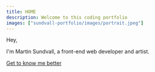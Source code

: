 ```yaml
---
title: HOME
description: Welcome to this coding portfolio
images: ["sundvall-portfolio/images/portrait.jpeg"]
---
```


Hey,

I'm Martin Sundvall, a front-end web developer and artist.



[Get to know me better](/about "Get to know me better")